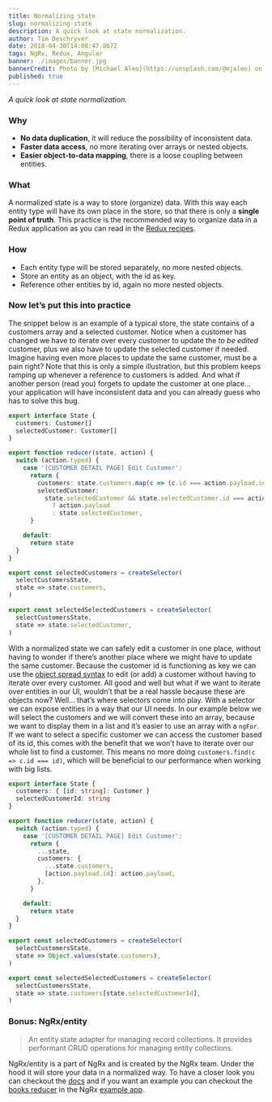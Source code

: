 ```yaml
---
title: Normalizing state
slug: normalizing-state
description: A quick look at state normalization.
author: Tim Deschryver
date: 2018-04-30T14:08:47.867Z
tags: NgRx, Redux, Angular
banner: ./images/banner.jpg
bannerCredit: Photo by [Michael Aleo](https://unsplash.com/@mjaleo) on [Unsplash](https://unsplash.com)
published: true
---
```


_A quick look at state normalization._

### Why

- **No data duplication**, it will reduce the possibility of inconsistent data.
- **Faster data access**, no more iterating over arrays or nested objects.
- **Easier object-to-data mapping**, there is a loose coupling between entities.

### What

A normalized state is a way to store (organize) data. With this way each entity type will have its own place in the store, so that there is only a **single point of truth**. This practice is the recommended way to organize data in a Redux application as you can read in the [Redux recipes](https://redux.js.org/recipes/structuring-reducers/normalizing-state-shape).

### How

- Each entity type will be stored separately, no more nested objects.
- Store an entity as an object, with the id as key.
- Reference other entities by id, again no more nested objects.

### Now let’s put this into practice

The snippet below is an example of a typical store, the state contains of a customers array and a selected customer. Notice when a customer has changed we have to iterate over every customer to update the _to be edited_ customer, plus we also have to update the selected customer if needed. Imagine having even more places to update the same customer, must be a pain right? Note that this is only a simple illustration, but this problem keeps ramping up whenever a reference to customers is added. And what if another person (read you) forgets to update the customer at one place… your application will have inconsistent data and you can already guess who has to solve this bug.

```ts
export interface State {
  customers: Customer[]
  selectedCustomer: Customer[]
}

export function reducer(state, action) {
  switch (action.typed) {
    case '[CUSTOMER DETAIL PAGE] Edit Customer':
      return {
        customers: state.customers.map(c => (c.id === action.payload.id ? action.payload : c)),
        selectedCustomer:
          state.selectedCustomer && state.selectedCustomer.id === action.payload.id
            ? action.payload
            : state.selectedCustomer,
      }

    default:
      return state
  }
}

export const selectedCustomers = createSelector(
  selectCustomersState,
  state => state.customers,
)

export const selectedSelectedCustomers = createSelector(
  selectCustomersState,
  state => state.selectedCustomer,
)
```

With a normalized state we can safely edit a customer in one place, without having to wonder if there’s another place where we might have to update the same customer. Because the customer id is functioning as key we can use the [object spread syntax](https://developer.mozilla.org/en-US/docs/Web/JavaScript/Reference/Operators/Spread_syntax) to edit (or add) a customer without having to iterate over every customer. All good and well but what if we want to iterate over entities in our UI, wouldn’t that be a real hassle because these are objects now? Well… that’s where selectors come into play. With a selector we can expose entities in a way that our UI needs. In our example below we will select the customers and we will convert these into an array, because we want to display them in a list and it’s easier to use an array with a `ngFor`. If we want to select a specific customer we can access the customer based of its id, this comes with the benefit that we won’t have to iterate over our whole list to find a customer. This means no more doing `customers.find(c => c.id === id)`, which will be beneficial to our performance when working with big lists.

```ts
export interface State {
  customers: { [id: string]: Customer }
  selectedCustomerId: string
}

export function reducer(state, action) {
  switch (action.typed) {
    case '[CUSTOMER DETAIL PAGE] Edit Customer':
      return {
        ...state,
        customers: {
          ...state.customers,
          [action.payload.id]: action.payload,
        },
      }

    default:
      return state
  }
}

export const selectedCustomers = createSelector(
  selectCustomersState,
  state => Object.values(state.customers),
)

export const selectedSelectedCustomers = createSelector(
  selectCustomersState,
  state => state.customers[state.selectedCustomerId],
)
```

### Bonus: NgRx/entity

> An entity state adapter for managing record collections. It provides performant CRUD operations for managing entity collections.

NgRx/entity is a part of NgRx and is created by the NgRx team. Under the hood it will store your data in a normalized way. To have a closer look you can checkout the [docs](https://github.com/ngrx/platform/tree/master/docs/entity) and if you want an example you can checkout the [books reducer](https://github.com/ngrx/platform/blob/master/example-app/app/books/reducers/books.reducer.ts) in the NgRx [example app](https://github.com/ngrx/platform/tree/master/example-app).
